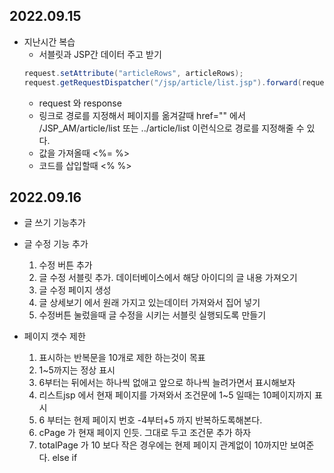 ## 2022.09.15
- 지난시간 복습
    - 서블릿과 JSP간 데이터 주고 받기
    ```java
    request.setAttribute("articleRows", articleRows);
    request.getRequestDispatcher("/jsp/article/list.jsp").forward(request, response);
    ```
    - request 와 response
    - 링크로 경로를 지정해서 페이지를 옮겨갈때 href="" 에서 /JSP_AM/article/list 또는 ../article/list 이런식으로 경로를 지정해줄 수 있다.
    - 값을 가져올때 <%= %>
    - 코드를 삽입할때 <% %>
    
## 2022.09.16
- 글 쓰기 기능추가


- 글 수정 기능 추가
    1. 수정 버튼 추가
    2. 글 수정 서블릿 추가. 데이터베이스에서 해당 아이디의 글 내용 가져오기
    3. 글 수정 페이지 생성
    4. 글 상세보기 에서 원래 가지고 있는데이터 가져와서 집어 넣기
    5. 수정버튼 눌렀을때 글 수정을 시키는 서블릿 실행되도록 만들기


- 페이지 갯수 제한
    1. 표시하는 반복문을 10개로 제한 하는것이 목표
    2. 1~5까지는 정상 표시
    3. 6부터는 뒤에서는 하나씩 없애고 앞으로 하나씩 늘려가면서 표시해보자
    4. 리스트jsp 에서 현재 페이지를 가져와서 조건문에 1~5 일때는 10페이지까지 표시
    5. 6 부터는 현제 페이지 번호 -4부터+5 까지 반복하도록해본다.
    6. cPage 가  현재 페이지 인듯. 그대로 두고 조건문 추가 하자
    7. totalPage 가 10 보다 작은 경우에는 현제 페이지 관계없이 10까지만 보여준다. else if